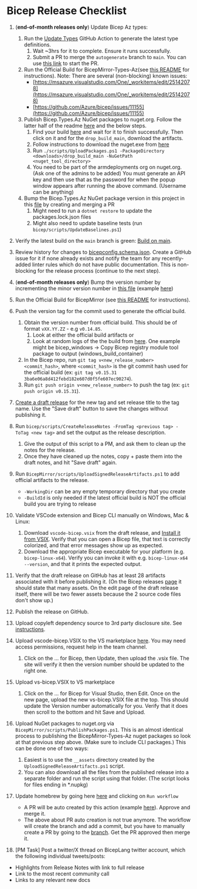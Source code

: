 # Bicep Release Checklist

1. (**end-of-month releases only**) Update Bicep Az types:
    1. Run the [Update Types](https://github.com/Azure/bicep-types-az/actions/workflows/update-types.yml) GitHub Action to generate the latest type definitions.
        1. Wait ~3hrs for it to complete. Ensure it runs successfully.
        2. Submit a PR to merge the `autogenerate` branch to `main`. You can use [this link](https://github.com/Azure/bicep-types-az/compare/main...autogenerate) to start the PR.
    1. Run the Official Build for BicepMirror-Types-Az(see [this README](https://msazure.visualstudio.com/One/_git/BicepMirror-Types-Az) for instructions).
        Note: There are several (non-blocking) known issues:
          - [https://msazure.visualstudio.com/One/_workitems/edit/25142078](https://msazure.visualstudio.com/One/_workitems/edit/25142078)
          - [https://github.com/Azure/bicep/issues/11155](https://github.com/Azure/bicep/issues/11155)
    1. Publish Bicep.Types.Az NuGet packages to nuget.org. Follow the latter half of the readme [here](https://dev.azure.com/msazure/One/_git/BicepMirror-Types-Az) and the below steps.
        1. Find your build [here](https://dev.azure.com/msazure/One/_build?definitionId=179851&_a=summary) and wait for it to finish successfully. Then click on it and for the `drop_build_main`, download the artifacts.
        1. Follow instructions to download the nuget.exe from [here](https://learn.microsoft.com/en-us/nuget/install-nuget-client-tools)
        1. Run `./scripts/UploadPackages.ps1 -PackageDirectory <downloads>/drop_build_main -NuGetPath <nuget_tool_directory>`
        1. You need to be part of the armdeployments org on nuget.org. (Ask one of the admins to be added) You must generate an API key and then use that as the password for when the popup window appears after running the above command. (Username can be anything)
    1. Bump the Bicep.Types.Az NuGet package version in this project in this [file](https://github.com/Azure/bicep/blob/main/src/Bicep.Core/Bicep.Core.csproj) by creating and merging a PR
        1. Might need to run a `dotnet restore` to update the packages.lock.json files
        1. Might also need to update baseline tests (run `bicep/scripts/UpdateBaselines.ps1`)
1. Verify the latest build on the `main` branch is green: [Build on main](https://github.com/Azure/bicep/actions/workflows/build.yml).
1. Review history for changes to [bicepconfig.schema.json](https://github.com/Azure/bicep/commits/main/src/vscode-bicep/schemas/bicepconfig.schema.json). Create a GitHub issue for it if none already exists and notify the team for any recently-added linter rules which do not have public documentation. This is non-blocking for the release process (continue to the next step).
1. (**end-of-month releases only**) Bump the version number by incrementing the minor version number in [this file](https://github.com/Azure/bicep/blob/main/version.json) (example [here](https://github.com/Azure/bicep/pull/9698))
1. Run the Official Build for BicepMirror (see [this README](https://msazure.visualstudio.com/One/_git/BicepMirror) for instructions).
1. Push the version tag for the commit used to generate the official build.
    1. Obtain the version number from official build. This should be of format `vXX.YY.ZZ` - e.g `v0.14.85`.
        1. Look at either the official build artifacts or
        2. Look at random logs of the the build from [here](https://msazure.visualstudio.com/One/_build?definitionId=182734&_a=summary). One example might be bicep_windows -> Copy Bicep registry module tool package to output (windows_build_container)
    1. In the Bicep repo, run `git tag v<new_release_number> <commit_hash>`, where `<commit_hash>` is the git commit hash used for the official build (ex: `git tag v0.15.31 3ba6e06a8d412febd182e607d0f5fe607ec90274`).
    1. Run `git push origin v<new_release_number>` to push the tag (ex: `git push origin v0.15.31`).
1. [Create a draft release](https://github.com/Azure/bicep/releases/new) for the new tag and set release title to the tag name. Use the "Save draft" button to save the changes without publishing it.
1. Run `bicep/scripts/CreateReleaseNotes -FromTag <previous tag> -ToTag <new tag>` and set the output as the release description.
    1. Give the output of this script to a PM, and ask them to clean up the notes for the release.
    1. Once they have cleaned up the notes, copy + paste them into the draft notes, and hit "Save draft" again.
1. Run `BicepMirror/scripts/UploadSignedReleaseArtifacts.ps1` to add official artifacts to the release.
    - `-WorkingDir` can be any empty temporary directory that you create
    - `-BuildId` is only needed if the latest official build is NOT the official build you are trying to release
1. Validate VSCode extension and Bicep CLI manually on Windows, Mac & Linux:
    1. Download `vscode-bicep.vsix` from the draft release, and [Install it from VSIX](https://code.visualstudio.com/docs/editor/extension-marketplace#_install-from-a-vsix). Verify that you can open a Bicep file, that text is correctly colorized, and that error messages show up as expected.
    1. Download the appropriate Bicep executable for your platform (e.g. `bicep-linux-x64`). Verify you can invoke it with e.g. `bicep-linux-x64 --version`, and that it prints the expected output.
1. Verify that the draft release on GitHub has at least 28 artifacts associated with it before publishing it. (On the Bicep releases [page](https://github.com/Azure/bicep/releases) it should state that many assets. On the edit page of the draft release itself, there will be two fewer assets because the 2 source code files don't show up.)
1. Publish the release on GitHub.
1. Upload copyleft dependency source to 3rd party disclosure site. See [instructions](https://msazure.visualstudio.com/One/_wiki/wikis/Azure%20Deployments%20Team%20Wiki/369910/Bicep-release-step-Upload-copyleft-source-to-3rd-party-disclosure-site).
1. Upload vscode-bicep.VSIX to the VS marketplace [here](https://marketplace.visualstudio.com/manage). You may need access permissions, request help in the team channel.
    1. Click on the ... for Bicep, then Update, then upload the .vsix file. The site will verify it then the version number should be updated to the right one.
1. Upload vs-bicep.VSIX to VS marketplace
    1. Click on the ... for Bicep for Visual Studio, then Edit. Once on the new page, upload the new vs-bicep.VSIX file at the top. This should update the Version number automatically for you. Verify that it does then scroll to the bottom and hit Save and Upload.
1. Upload NuGet packages to nuget.org via `BicepMirror/scripts/PublishPackages.ps1`. This is an almost identical process to publishing the BicepMirror-Types-Az nuget packages so look at that previous step above. (Make sure to include CLI packages.) This can be done one of two ways:
    1. Easiest is to use the `__assets` directory created by the `UploadSignedReleaseArtifacts.ps1` script.
    2. You can also download all the files from the published release into a separate folder and run the script using that folder. (The script looks for files ending in *.nupkg)
1. Update homebrew by going here [here](https://github.com/Azure/homebrew-bicep/actions/workflows/update-homebrew.yml) and clicking on `Run workflow`
    - A PR will be auto created by this action (example [here](https://github.com/Azure/homebrew-bicep/pull/40)). Approve and merge it.
    - The above about PR auto creation is not true anymore. The workflow will create the branch and add a commit, but you have to manually create a PR by going to the [branch](https://github.com/Azure/homebrew-bicep/tree/update-homebrew). Get the PR approved then merge it.

1. [PM Task] Post a twitter/X thread on BicepLang twitter account, which the following individual tweets/posts:

- Highlights from Release Notes with link to full release
- Link to the most recent community call
- Links to any relevant new docs
